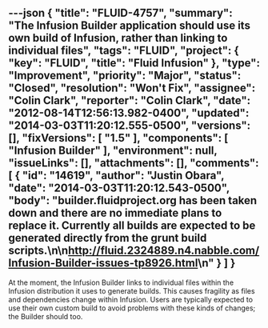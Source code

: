 ---json
{
  "title": "FLUID-4757",
  "summary": "The Infusion Builder application should use its own build of Infusion, rather than linking to individual files",
  "tags": "FLUID",
  "project": {
    "key": "FLUID",
    "title": "Fluid Infusion"
  },
  "type": "Improvement",
  "priority": "Major",
  "status": "Closed",
  "resolution": "Won't Fix",
  "assignee": "Colin Clark",
  "reporter": "Colin Clark",
  "date": "2012-08-14T12:56:13.982-0400",
  "updated": "2014-03-03T11:20:12.555-0500",
  "versions": [],
  "fixVersions": [
    "1.5"
  ],
  "components": [
    "Infusion Builder"
  ],
  "environment": null,
  "issueLinks": [],
  "attachments": [],
  "comments": [
    {
      "id": "14619",
      "author": "Justin Obara",
      "date": "2014-03-03T11:20:12.543-0500",
      "body": "builder.fluidproject.org has been taken down and there are no immediate plans to replace it. Currently all builds are expected to be generated directly from the grunt build scripts.\n\n<http://fluid.2324889.n4.nabble.com/Infusion-Builder-issues-tp8926.html>\n"
    }
  ]
}
---
At the moment, the Infusion Builder links to individual files within the Infusion distribution it uses to generate builds. This causes fragility as files and dependencies change within Infusion. Users are typically expected to use their own custom build to avoid problems with these kinds of changes; the Builder should too.

        